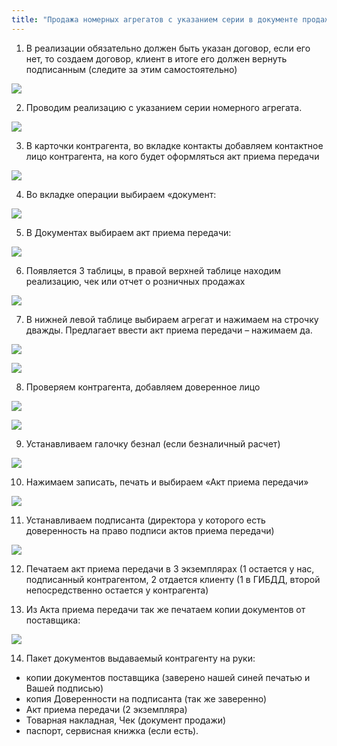 ```yaml
---
title: "Продажа номерных агрегатов с указанием серии в документе продажи (магазины) в УПП"
---
```


1.  В реализации обязательно должен быть указан договор, если его нет, то создаем договор, клиент в итоге его должен вернуть подписанным (следите за этим самостоятельно)

![](UPP/_attach/lu3548bkei_tmp_1e1c152e507552b.png)

2.  Проводим реализацию с указанием серии номерного агрегата.

![](UPP/_attach/lu3548bkei_tmp_b255b42a59171dcd.png)

3.  В карточки контрагента, во вкладке контакты добавляем контактное лицо контрагента, на кого будет оформляться акт приема передачи

![](UPP/_attach/lu3548bkei_tmp_9d37fff3d20562a1.png)

4.  Во вкладке операции выбираем «документ:

![](UPP/_attach/lu3548bkei_tmp_9b0d762524373dce.png)

5.  В Документах выбираем акт приема передачи:

![](UPP/_attach/lu3548bkei_tmp_ff7234ba7335161d.png)

6.  Появляется 3 таблицы, в правой верхней таблице находим реализацию, чек или отчет о розничных продажах
  
![](UPP/_attach/lu3548bkei_tmp_e05d96ed89dc63ce.png)

7.  В нижней левой таблице выбираем агрегат и нажимаем на строчку дважды. Предлагает ввести акт приема передачи – нажимаем да.
   
![](UPP/_attach/lu3548bkei_tmp_9cbde54e6b1758e6.png)

![](UPP/_attach/lu3548bkei_tmp_83d3679d1473ff8d.png)

8.  Проверяем контрагента, добавляем доверенное лицо

![](UPP/_attach/lu3548bkei_tmp_6fe761174bcd405a.png)

![](UPP/_attach/lu3548bkei_tmp_616666c03f7cd2d3.png)

9.  Устанавливаем галочку безнал (если безналичный расчет)
   
![](UPP/_attach/lu3548bkei_tmp_169db94694466597.png)

10.  Нажимаем записать, печать и выбираем «Акт приема передачи»   

![](UPP/_attach/lu3548bkei_tmp_7235a3ddda3621.png)

11.  Устанавливаем подписанта (директора у которого есть доверенность на право подписи актов приема передачи)
  
![](UPP/_attach/lu3548bkei_tmp_5cf38e230e9ae62c.png)

12.  Печатаем акт приема передачи в 3 экземплярах (1 остается у нас, подписанный контрагентом, 2 отдается клиенту (1 в ГИБДД, второй непосредственно остается у контрагента)
  
13.  Из Акта приема передачи так же печатаем копии документов от поставщика:  

![](UPP/_attach/lu3548bkei_tmp_9e735b75848fd40b.png)

14.  Пакет документов выдаваемый контрагенту на руки:
- копии документов поставщика (заверено нашей синей печатью и Вашей подписью)
- копия Доверенности на подписанта (так же заверенно)
- Акт приема передачи (2 экземпляра)
- Товарная накладная, Чек (документ продажи)
- паспорт, сервисная книжка (если есть).